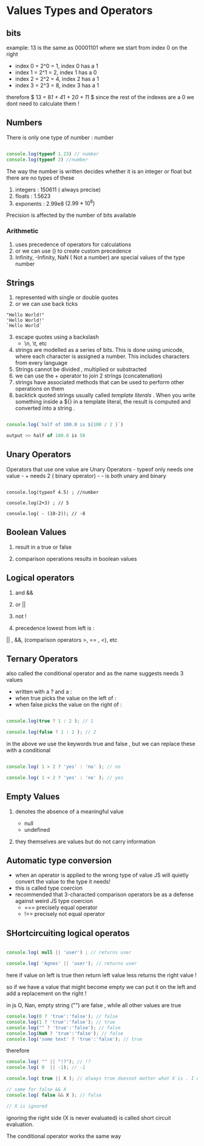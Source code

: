 
# Values Types and Operators


## bits 

example: 
13 is the same as 00001101 where we start from index 0 on the right 

- index 0 = 2^0 = 1, index 0 has a 1
- index 1 = 2^1 = 2, index 1 has a 0
- index 2 = 2^2 = 4, index 2 has a 1
- index 3 = 2^3 = 8, index 3 has a 1 

therefore $ 13 = 8*1 + 4*1 + 2*0 + 1*1 $
since the rest of the indexes are a 0 we dont need to calculate them !

## Numbers 

There is only one type of number : number


```js 

console.log(typeof 1.23) // number
console.log(typeof 2) //number 

```
The way the number is written decides whether it is an integer or float 
but there are no types of these 

1. integers : 150611 ( always precise)
2. floats : 1.5623      
3. exponents : 2.99e8 $(2.99*10^8)$

Precision is affected by the number of bits available

### Arithmetic

1. uses precedence of operators for calculations
2. or we can use () to create custom precedence 
3. Infinity, -Infinity, NaN ( Not a number) are special values of the type number 

## Strings

1. represented with single or double quotes 
2. or we can use back ticks 

```Js
"Hello World!"
'Hello World!'
`Hello World`
```
3. escape quotes using a backslash 
    - \n, \t, etc 
4. strings are modelled as a series of bits. 
This is done using unicode, where each character is assigned a number. 
This includes characters from every language
5. Strings cannot be divided , multiplied or substracted 
6. we can use the + operator to join 2 strings (concatenation)
7. strings have associated methods that can be used to perform other operations on them 
8. backtick quoted strings usually called *template literals* . 
When you write something inside a ${} in a template literal, the result is computed and converted into a string . 
 ```js 

 console.log(`half of 100.0 is ${100 / 2 }`)

 output >> half of 100.0 is 50

 ```

 ## Unary Operators 

 Operators that use one value are Unary Operators
    - typeof only needs one value
    - + needs 2 ( binary operator)
    - - is both unary and binary

```Js

console.log(typeof 4.5) ; //number

console.log(2+3) ; // 5

console.log( - (10-2)); // -8

```

## Boolean Values 

1. result in a true or false 

2. comparison operations results in boolean values 


## Logical operators 

1. and &&
2. or  ||
3. not !

4. precedence lowest from left is :

|| , &&, (comparison operators  >, == , <), etc 


## Ternary Operators 

also called the conditional operator and 
as the name suggests needs 3 values 
- written with a ? and a :
- when true picks the value on the left of :
- when false picks the value on the right of :

```js 

console.log(true ? 1 : 2 ); // 1

console.log(false ? 1 : 2 ); // 2

```

in the above we use the keywords true and false , but we can replace these with a conditional 

```js 

console.log( 1 > 2 ? 'yes' : 'no' ); // no

console.log( 1 < 2 ? 'yes' : 'no' ); // yes

```

## Empty Values 

1. denotes the absence of a meaningful value 
    - null 
    - undefined 

2. they themselves are values but do not carry information


## Automatic type conversion 

- when an operator is applied to the wrong type of value JS will quietly convert the value to the type it needs!
- this is called type coercion 
- recommended that 3-characted comparison operators be as a defense against weird JS type coercion 
    - === precisely equal operator
    - !== precisely not equal operator 

## SHortcircuiting logical operatos 

``` js 

console.log( null || 'user') ; // returns user 

console.log( 'Agnes' || 'user'); // returns user 

```

here if value on left is true then return left value less returns the right value !

so if we have a value that might become empty we can put it on the left and add a replacement on the right !

in js O, Nan, empty string ("") are false , while all other values are true 


```js
console.log(0 ? 'true':'false'); // false
console.log(1 ? 'true':'false'); // true
console.log("" ? 'true':'false'); // false
console.log(NaN ? 'true':'false'); // false
console.log('some text' ? 'true':'false'); // true

```

therefore 

```js
console.log( "" || "!?"); // !?
console.log( 0  || -1); // -1

console.log( true || X ); // always true doesnot matter what X is . I didnt even define it !

// same for false && X 
console.log( false && X ); // false

// X is ignored 
```

ignoring the right side (X is never evaluated) is called short circuit evaluation. 


The conditional operator works the same way 

